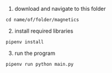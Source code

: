 1. download and navigate to this folder
```
cd name/of/folder/magnetics
```
2. install required libraries
```
pipenv install
```
3. run the program
```
pipenv run python main.py
```
